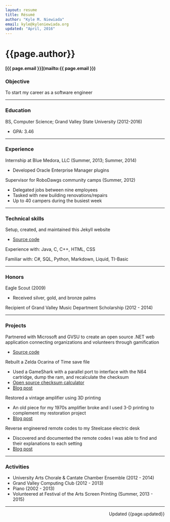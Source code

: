 ```yaml
---
layout: resume
title: Résumé
author: "Kyle M. Niewiada"
email: kyle@kyleniewiada.org
updated: "April, 2016"
---
```


# {{page.author}}

#### [{{ page.email }}](mailto:{{ page.email }})


### Objective

To start my career as a software engineer

---

### Education

BS, Computer Science; Grand Valley State University (2012-2016)

- GPA: 3.46

---

### Experience

Internship at Blue Medora, LLC (Summer, 2013; Summer, 2014)

- Developed Oracle Enterprise Manager plugins

Supervisor for RoboDawgs community camps (Summer, 2012)

- Delegated jobs between nine employees
- Tasked with new building renovations/repairs
- Up to 40 campers during the busiest week

---

### Technical skills

Setup, created, and maintained this Jekyll website

- [Source code](https://github.com/aav7fl/aav7fl.github.io)

Experience with: Java, C, C++, HTML, CSS

Familiar with: C#, SQL, Python, Markdown, Liquid, TI-Basic

---

### Honors

Eagle Scout (2009)

- Received silver, gold, and bronze palms

Recipient of Grand Valley Music Department Scholarship (2012 - 2014)

---

### Projects

Partnered with Microsoft and GVSU to create an open source .NET web application connecting organizations and volunteers through gamification

- [Source code](https://github.com/aav7fl/GVSU-capstone-project)

Rebuilt a Zelda Ocarina of Time save file

- Used a GameShark with a parallel port to interface with the N64 cartridge, dump the ram, and recalculate the checksum
- [Open source checksum calculator](https://github.com/Vi1i/OcarinaChecksumChecker)
- [Blog post](https://www.kyleniewiada.org/blog/2015/04/transferring-n64-saves/)

Restored a vintage amplifier using 3D printing

- An old piece for my 1970s amplifier broke and I used 3-D printing to complement my restoration project
- [Blog post](https://www.kyleniewiada.org/blog/2013/09/restoring-vintage-with-3d-printing/)

Reverse engineered remote codes to my Steelcase electric desk

- Discovered and documented the remote codes I was able to find and their explanations to each setting
- [Blog post](https://www.kyleniewiada.org/blog/2015/08/reverse-engineering-my-steelcase-desk/)

---

### Activities

- University Arts Chorale & Cantate Chamber Ensemble (2012 - 2014)
- Grand Valley Computing Club (2012 - 2013)
- Piano (2002 - 2013)
- Volunteered at Festival of the Arts Screen Printing (Summer, 2013 - 2015)

---

<p style="text-align:right;">Updated {{page.updated}}</p>
